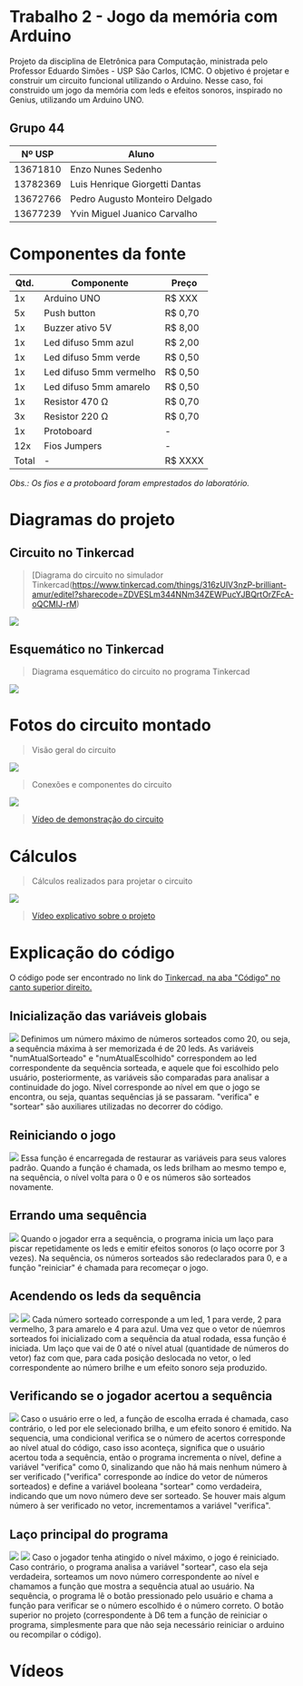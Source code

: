 # Trabalho 2 - Jogo da memória com Arduino

Projeto da disciplina de Eletrônica para Computação, ministrada pelo Professor Eduardo Simões - USP São Carlos, ICMC. O objetivo é projetar e construir um circuito funcional utilizando o Arduino. Nesse caso, foi construido um jogo da memória com leds e efeitos sonoros, inspirado no Genius, utilizando um Arduino UNO.

## Grupo 44
|  Nº USP  |  Aluno  |
|---|---|
| 13671810 | Enzo Nunes Sedenho | 
| 13782369 | Luis Henrique Giorgetti Dantas | 
| 13672766 | Pedro Augusto Monteiro Delgado | 
| 13677239 | Yvin Miguel Juanico Carvalho | 

# Componentes da fonte

|  Qtd.  |  Componente |  Preço  |
|---|---|---|
| 1x | Arduino UNO | R$ XXX |
| 5x | Push button | R$ 0,70 |
| 1x | Buzzer ativo 5V | R$ 8,00 |
| 1x | Led difuso 5mm azul | R$ 2,00 |
| 1x | Led difuso 5mm verde | R$ 0,50 |
| 1x | Led difuso 5mm vermelho | R$ 0,50 |
| 1x | Led difuso 5mm amarelo | R$ 0,50 |
| 1x | Resistor 470 Ω | R$ 0,70 |
| 3x | Resistor 220 Ω | R$ 0,70 |
| 1x | Protoboard | - | - |
| 12x | Fios Jumpers | - | - |
| Total | - | R$ XXXX |

_Obs.: Os fios e a protoboard foram emprestados do laboratório._

# Diagramas do projeto

## Circuito no Tinkercad
> [Diagrama do circuito no simulador Tinkercad(https://www.tinkercad.com/things/316zUlV3nzP-brilliant-amur/editel?sharecode=ZDVESLm344NNm34ZEWPucYJBQrtOrZFcA-oQCMIJ-rM)
<img src="https://i.imgur.com/q7dexZ6.png">

## Esquemático no Tinkercad
> Diagrama esquemático do circuito no programa Tinkercad
<img src="https://i.imgur.com/GCvSZ0i.png">

# Fotos do circuito montado

> Visão geral do circuito
<img src="https://i.imgur.com/ngKpYBF.jpg">

> Conexões e componentes do circuito
<img src="https://i.imgur.com/lYcuxEG.jpg">

> [Vídeo de demonstração do circuito](https://youtu.be/0idglTDbHpw)

# Cálculos
> Cálculos realizados para projetar o circuito
<img src="https://i.imgur.com/XjGQf3z.png">

> [Vídeo explicativo sobre o projeto](https://youtu.be/_4TR3g88akQ)

# Explicação do código
O código pode ser encontrado no link do [Tinkercad, na aba "Código" no canto superior direito.](https://www.tinkercad.com/things/316zUlV3nzP-brilliant-amur/editel?sharecode=ZDVESLm344NNm34ZEWPucYJBQrtOrZFcA-oQCMIJ-rM)

## Inicialização das variáveis globais
<img src="https://i.imgur.com/DDXITig.png">
Definimos um número máximo de números sorteados como 20, ou seja, a sequência máxima à ser memorizada é de 20 leds. As variáveis "numAtualSorteado" e "numAtualEscolhido" correspondem ao led correspondente da sequência sorteada, e aquele que foi escolhido pelo usuário, posteriormente, as variáveis são comparadas para analisar a continuidade do jogo. Nível corresponde ao nível em que o jogo se encontra, ou seja, quantas sequências já se passaram. "verifica" e "sortear" são auxiliares utilizadas no decorrer do código.

## Reiniciando o jogo
<img src="https://i.imgur.com/rnqmxho.png">
Essa função é encarregada de restaurar as variáveis para seus valores padrão. Quando a função é chamada, os leds brilham ao mesmo tempo e, na sequência, o nível volta para o 0 e os números são sorteados novamente.

## Errando uma sequência
<img src="https://i.imgur.com/3HcBvsu.png">
Quando o jogador erra a sequência, o programa inicia um laço para piscar repetidamente os leds e emitir efeitos sonoros (o laço ocorre por 3 vezes). Na sequência, os números sorteados são redeclarados para 0, e a função "reiniciar" é chamada para recomeçar o jogo.

## Acendendo os leds da sequência
<img src="https://i.imgur.com/IY2SMWS.png">
<img src="https://i.imgur.com/rb3qi1F.png">
Cada número sorteado corresponde a um led, 1 para verde, 2 para vermelho, 3 para amarelo e 4 para azul.
Uma vez que o vetor de núemros sorteados foi inicializado com a sequência da atual rodada, essa função é iniciada. Um laço que vai de 0 até o nível atual (quantidade de números do vetor) faz com que, para cada posição deslocada no vetor, o led correspondente ao número brilhe e um efeito sonoro seja produzido.


## Verificando se o jogador acertou a sequência
<img src="https://i.imgur.com/uK3prFK.png">
Caso o usuário erre o led, a função de escolha errada é chamada, caso contrário, o led por ele selecionado brilha, e um efeito sonoro é emitido. Na sequencia, uma condicional verifica se o número de acertos corresponde ao nível atual do código, caso isso aconteça, significa que o usuário acertou toda a sequência, então o programa incrementa o nível, define a variável "verifica" como 0, sinalizando que não há mais nenhum número à ser verificado ("verifica" corresponde ao índice do vetor de números sorteados) e define a variável booleana "sortear" como verdadeira, indicando que um novo número deve ser sorteado. Se houver mais algum número à ser verificado no vetor, incrementamos a variável "verifica".

## Laço principal do programa
<img src="https://i.imgur.com/J7aBFof.png">
<img src="https://i.imgur.com/YtT0WJr.png">
Caso o jogador tenha atingido o nível máximo, o jogo é reiniciado. Caso contrário, o programa analisa a variável "sortear", caso ela seja verdadeira, sorteamos um novo número correspondente ao nível e chamamos a função que mostra a sequência atual ao usuário. Na sequência, o programa lê o botão pressionado pelo usuário e chama a função para verificar se o número escolhido é o número correto. O botão superior no projeto (correspondente à D6 tem a função de reiniciar o programa, simplesmente para que não seja necessário reiniciar o arduino ou recompilar o código).


# Vídeos
